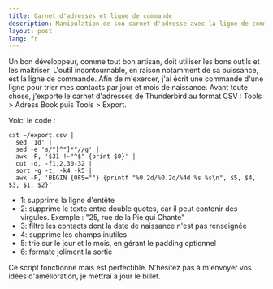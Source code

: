 ```yaml
---
title: Carnet d'adresses et ligne de commande
description: Manipulation de son carnet d'adresse avec la ligne de commande
layout: post
lang: fr
---
```

Un bon développeur, comme tout bon artisan, doit utiliser les bons outils et les maitriser. L'outil
incontournable, en raison notamment de sa puissance, est la ligne de commande. Afin de m'exercer,
j'ai écrit une commande d'une ligne pour trier mes contacts par jour et mois de naissance. Avant
toute chose, j'exporte le carnet d'adresses de Thunderbird au format CSV : Tools > Adress Book
puis Tools > Export.

Voici le code :

```
cat ~/export.csv | 
  sed '1d' | 
  sed -e 's/"[^"]*"//g' | 
  awk -F, '$31 !~"^$" {print $0}' | 
  cut -d, -f1,2,30-32 | 
  sort -g -t, -k4 -k5 | 
  awk -F, 'BEGIN {OFS=""} {printf "%0.2d/%0.2d/%4d %s %s\n", $5, $4, $3, $1, $2}'
```

-   1: supprime la ligne d'entête
-   2: supprime le texte entre double quotes, car il peut contenir des virgules. Exemple : "25, rue
    de la Pie qui Chante"
-   3: filtre les contacts dont la date de naissance n'est pas renseignée
-   4: supprime les champs inutiles
-   5: trie sur le jour et le mois, en gérant le padding optionnel
-   6: formate joliment la sortie

Ce script fonctionne mais est perfectible. N'hésitez pas à m'envoyer vos idées d'amélioration, je
mettrai à jour le billet.
